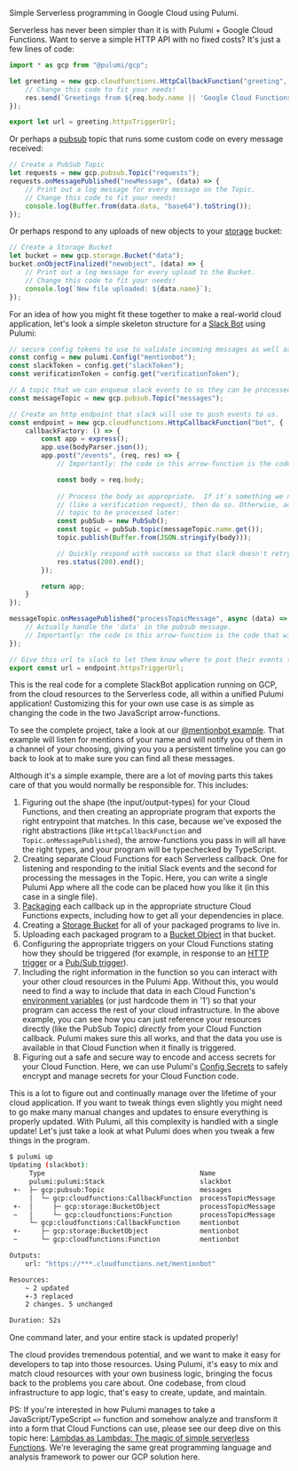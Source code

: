 Simple Serverless programming in Google Cloud using Pulumi.

Serverless has never been simpler than it is with Pulumi + Google Cloud Functions.  Want to serve a simple HTTP API with no fixed costs?  It's just a few lines of code:

```typescript
import * as gcp from "@pulumi/gcp";

let greeting = new gcp.cloudfunctions.HttpCallbackFunction("greeting", (req, res) => {
    // Change this code to fit your needs!
    res.send(`Greetings from ${req.body.name || 'Google Cloud Functions'}!`);
});

export let url = greeting.httpsTriggerUrl;
```

Or perhaps a [pubsub](https://cloud.google.com/pubsub/) topic that runs some custom code on every message received:

```typescript
// Create a PubSub Topic
let requests = new gcp.pubsub.Topic("requests");
requests.onMessagePublished("newMessage", (data) => {
    // Print out a log message for every message on the Topic.
    // Change this code to fit your needs!
    console.log(Buffer.from(data.data, "base64").toString());
});
```

Or perhaps respond to any uploads of new objects to your [storage](https://cloud.google.com/storage/) bucket:

```typescript
// Create a Storage Bucket
let bucket = new gcp.storage.Bucket("data");
bucket.onObjectFinalized("newobject", (data) => {
    // Print out a log message for every upload to the Bucket.
    // Change this code to fit your needs!
    console.log(`New file uploaded: ${data.name}`);
});
```

For an idea of how you might fit these together to make a real-world cloud application, let's look a simple skeleton structure for a [Slack Bot](https://api.slack.com/bot-users) using Pulumi:

```ts
// secure config tokens to use to validate incoming messages as well as authenticate ourself to slack
const config = new pulumi.Config("mentionbot");
const slackToken = config.get("slackToken");
const verificationToken = config.get("verificationToken");

// A topic that we can enqueue slack events to so they can be processed in batch later on
const messageTopic = new gcp.pubsub.Topic("messages");

// Create an http endpoint that slack will use to push events to us.
const endpoint = new gcp.cloudfunctions.HttpCallbackFunction("bot", {
    callbackFactory: () => {
        const app = express();
        app.use(bodyParser.json());
        app.post("/events", (req, res) => {
            // Importantly: the code in this arrow-function is the code that will run in your serverless GCP cloud function!

            const body = req.body;
            
            // Process the body as appropriate.  If it's something we need to respond to immediately
            // (like a verification request), then do so. Otherwise, add the message to our pubsub
            // topic to be processed later:
            const pubSub = new PubSub();
            const topic = pubSub.topic(messageTopic.name.get());
            topic.publish(Buffer.from(JSON.stringify(body)));            

            // Quickly respond with success so that slack doesn't retry.
            res.status(200).end();
        });

        return app;
    }
});

messageTopic.onMessagePublished("processTopicMessage", async (data) => {
    // Actually handle the 'data' in the pubsub message.
    // Importantly: the code in this arrow-function is the code that will run in your serverless GCP cloud function!
});

// Give this url to slack to let them know where to post their events to.
export const url = endpoint.httpsTriggerUrl;
```

This is the real code for a complete SlackBot application running on GCP, from the cloud resources to the Serverless code, all within a unified Pulumi application!  Customizing this for your own use case is as simple as changing the code in the two JavaScript arrow-functions.

To see the complete project, take a look at our [@mentionbot example](https://github.com/pulumi/examples/tree/master/gcp-ts-slackbot).  That example will listen for mentions of your name and will notify you of them in a channel of your choosing, giving you you a persistent timeline you can go back to look at to make sure you can find all these messages.

Although it's a simple example, there are a lot of moving parts this takes care of that you would normally be responsible for.  This includes:

1. Figuring out the shape (the input/output-types) for your Cloud Functions, and then creating an appropriate program that exports the right entrypoint that matches.  In this case, because we've exposed the right abstractions (like `HttpCallbackFunction` and `Topic.onMessagePublished`), the arrow-functions you pass in will all have the right types, and your program will be typechecked by TypeScript.
1. Creating separate Cloud Functions for each Serverless callback.  One for listening and responding to the initial Slack events and the second for processing the messages in the Topic.  Here, you can write a single Pulumi App where all the code can be placed how you like it (in this case in a single file).
1. [Packaging](https://cloud.google.com/functions/docs/writing/) each callback up in the appropriate structure Cloud Functions expects, including how to get all your dependencies in place.
1. Creating a [Storage Bucket](https://cloud.google.com/storage/docs/creating-buckets) for all of your packaged programs to live in.
1. Uploading each packaged program to a [Bucket Object](https://cloud.google.com/storage/docs/uploading-objects) in that bucket.
1. Configuring the appropriate triggers on your Cloud Functions stating how they should be triggered (for example, in response to an [HTTP trigger](https://cloud.google.com/functions/docs/calling/http) or a [Pub/Sub trigger](https://cloud.google.com/functions/docs/calling/pubsub)).  
1. Including the right information in the function so you can interact with your other cloud resources in the Pulumi App.  Without this, you would need to find a way to include that data in each Cloud Function's [environment variables](https://cloud.google.com/functions/docs/env-var) (or just hardcode them in '1') so that your program can access the rest of your cloud infrastructure.  In the above example, you can see how you can just reference your resources directly (like the PubSub Topic) *directly* from your Cloud Function callback.  Pulumi makes sure this all works, and that the data you use is available in that Cloud Function when it finally is triggered.
1. Figuring out a safe and secure way to encode and access secrets for your Cloud Function.  Here, we can use Pulumi's [Config Secrets](https://pulumi.io/reference/config.html#secrets) to safely encrypt and manage secrets for your Cloud Function code.

This is a lot to figure out and continually manage over the lifetime of your cloud application.  If you want to tweak things even slightly you might need to go make many manual changes and updates to ensure everything is properly updated.  With Pulumi, all this complexity is handled with a single update!  Let's just take a look at what Pulumi does when you tweak a few things in the program.

```bash
$ pulumi up
Updating (slackbot):
     Type                                       Name                        Status       Info
     pulumi:pulumi:Stack                        slackbot
 +-  ├─ gcp:pubsub:Topic                        messages                    replaced     [diff: +labels]
     │  └─ gcp:cloudfunctions:CallbackFunction  processTopicMessage
 +-  │     ├─ gcp:storage:BucketObject          processTopicMessage         replaced     [diff: ~name,source]
 ~   │     └─ gcp:cloudfunctions:Function       processTopicMessage         updated      [diff: ~eventTrigger,sourceArchiveObject]
     └─ gcp:cloudfunctions:CallbackFunction     mentionbot
 +-     ├─ gcp:storage:BucketObject             mentionbot                  replaced     [diff: ~name,source]
 ~      └─ gcp:cloudfunctions:Function          mentionbot                  updated      [diff: ~sourceArchiveObject]

Outputs:
    url: "https://***.cloudfunctions.net/mentionbot"

Resources:
    ~ 2 updated
    +-3 replaced
    2 changes. 5 unchanged

Duration: 52s
```

One command later, and your entire stack is updated properly!

The cloud provides tremendous potential, and we want to make it easy for developers to tap into those resources. Using Pulumi, it's easy to mix and match cloud resources with your own business logic, bringing the focus back to the problems you care about. One codebase, from cloud infrastructure to app logic, that's easy to create, update, and maintain.

PS: If you're interested in how Pulumi manages to take a JavaScript/TypeScript `=>` function and somehow analyze and transform it into a form that Cloud Functions can use, please see our deep dive on this topic here: [Lambdas as Lambdas: The magic of simple serverless Functions](https://blog.pulumi.com/lambdas-as-lambdas-the-magic-of-simple-serverless-functions).  We're leveraging the same great programming language and analysis framework to power our GCP solution here.
